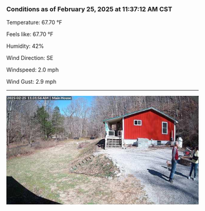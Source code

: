 ### Conditions as of February 25, 2025 at 11:37:12 AM CST 

Temperature: 67.70 &deg;F

Feels like: 67.70 &deg;F

Humidity: 42%

Wind Direction: SE

Windspeed: 2.0 mph

Wind Gust: 2.9 mph

---

<img src="./images/latest.jpeg"/>

